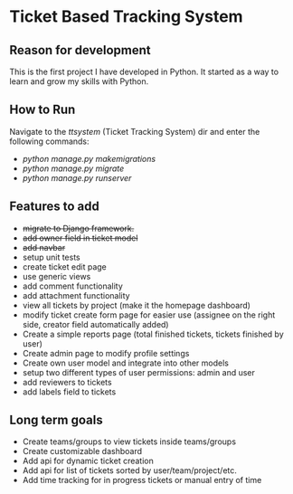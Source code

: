 Ticket Based Tracking System
================================

Reason for development
----------------------
This is the first project I have developed in Python. It started as a way to learn and grow my skills with Python.

How to Run
----------
Navigate to the *ttsystem* (Ticket Tracking System) dir and enter the following commands: 
 * *python manage.py makemigrations*
 * *python manage.py migrate*
 * *python manage.py runserver*

Features to add
---------------
 * <strike>migrate to Django framework.</strike>
 * <strike>add owner field in ticket model</strike>
 * <strike>add navbar</strike>
 * setup unit tests
 * create ticket edit page
 * use generic views
 * add comment functionality
 * add attachment functionality
 * view all tickets by project (make it the homepage dashboard)
 * modify ticket create form page for easier use (assignee on the right side, creator field automatically added)
 * Create a simple reports page (total finished tickets, tickets finished by user)
 * Create admin page to modify profile settings
 * Create own user model and integrate into other models
 * setup two different types of user permissions: admin and user
 * add reviewers to tickets
 * add labels field to tickets

Long term goals
------------------------
 * Create teams/groups to view tickets inside teams/groups
 * Create customizable dashboard
 * Add api for dynamic ticket creation
 * Add api for list of tickets sorted by user/team/project/etc.
 * Add time tracking for in progress tickets or manual entry of time

 